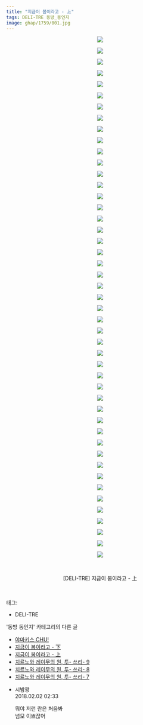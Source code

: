 ```yaml
---
title: "지금이 봄이라고 - 上"
tags: DELI-TRE 동방_동인지
image: ghap/1759/001.jpg
---
```

<div class="article">
<p style="text-align: center; clear: none; float: none;"><img src="{{ site.nasurl }}/ghap/1759/001.jpg"/></p>
<p style="text-align: center; clear: none; float: none;"><img src="{{ site.nasurl }}/ghap/1759/002.jpg"/></p>
<p style="text-align: center; clear: none; float: none;"><img src="{{ site.nasurl }}/ghap/1759/003.jpg"/></p>
<p style="text-align: center; clear: none; float: none;"><img src="{{ site.nasurl }}/ghap/1759/004.jpg"/></p>
<p style="text-align: center; clear: none; float: none;"><img src="{{ site.nasurl }}/ghap/1759/005.jpg"/></p>
<p style="text-align: center; clear: none; float: none;"><img src="{{ site.nasurl }}/ghap/1759/006.jpg"/></p>
<p style="text-align: center; clear: none; float: none;"><img src="{{ site.nasurl }}/ghap/1759/007.jpg"/></p>
<p style="text-align: center; clear: none; float: none;"><img src="{{ site.nasurl }}/ghap/1759/008.jpg"/></p>
<p style="text-align: center; clear: none; float: none;"><img src="{{ site.nasurl }}/ghap/1759/009.jpg"/></p>
<p style="text-align: center; clear: none; float: none;"><img src="{{ site.nasurl }}/ghap/1759/010.jpg"/></p>
<p style="text-align: center; clear: none; float: none;"><img src="{{ site.nasurl }}/ghap/1759/011.jpg"/></p>
<p style="text-align: center; clear: none; float: none;"><img src="{{ site.nasurl }}/ghap/1759/012.jpg"/></p>
<p style="text-align: center; clear: none; float: none;"><img src="{{ site.nasurl }}/ghap/1759/013.jpg"/></p>
<p style="text-align: center; clear: none; float: none;"><img src="{{ site.nasurl }}/ghap/1759/014.jpg"/></p>
<p style="text-align: center; clear: none; float: none;"><img src="{{ site.nasurl }}/ghap/1759/015.jpg"/></p>
<p style="text-align: center; clear: none; float: none;"><img src="{{ site.nasurl }}/ghap/1759/016.jpg"/></p>
<p style="text-align: center; clear: none; float: none;"><img src="{{ site.nasurl }}/ghap/1759/017.jpg"/></p>
<p style="text-align: center; clear: none; float: none;"><img src="{{ site.nasurl }}/ghap/1759/018.jpg"/></p>
<p style="text-align: center; clear: none; float: none;"><img src="{{ site.nasurl }}/ghap/1759/019.jpg"/></p>
<p style="text-align: center; clear: none; float: none;"><img src="{{ site.nasurl }}/ghap/1759/020.jpg"/></p>
<p style="text-align: center; clear: none; float: none;"><img src="{{ site.nasurl }}/ghap/1759/021.jpg"/></p>
<p style="text-align: center; clear: none; float: none;"><img src="{{ site.nasurl }}/ghap/1759/022.jpg"/></p>
<p style="text-align: center; clear: none; float: none;"><img src="{{ site.nasurl }}/ghap/1759/023.jpg"/></p>
<p style="text-align: center; clear: none; float: none;"><img src="{{ site.nasurl }}/ghap/1759/024.jpg"/></p>
<p style="text-align: center; clear: none; float: none;"><img src="{{ site.nasurl }}/ghap/1759/025.jpg"/></p>
<p style="text-align: center; clear: none; float: none;"><img src="{{ site.nasurl }}/ghap/1759/026.jpg"/></p>
<p style="text-align: center; clear: none; float: none;"><img src="{{ site.nasurl }}/ghap/1759/027.jpg"/></p>
<p style="text-align: center; clear: none; float: none;"><img src="{{ site.nasurl }}/ghap/1759/028.jpg"/></p>
<p style="text-align: center; clear: none; float: none;"><img src="{{ site.nasurl }}/ghap/1759/029.jpg"/></p>
<p style="text-align: center; clear: none; float: none;"><img src="{{ site.nasurl }}/ghap/1759/030.jpg"/></p>
<p style="text-align: center; clear: none; float: none;"><img src="{{ site.nasurl }}/ghap/1759/031.jpg"/></p>
<p style="text-align: center; clear: none; float: none;"><img src="{{ site.nasurl }}/ghap/1759/032.jpg"/></p>
<p style="text-align: center; clear: none; float: none;"><img src="{{ site.nasurl }}/ghap/1759/033.jpg"/></p>
<p style="text-align: center; clear: none; float: none;"><img src="{{ site.nasurl }}/ghap/1759/034.jpg"/></p>
<p style="text-align: center; clear: none; float: none;"><img src="{{ site.nasurl }}/ghap/1759/035.jpg"/></p>
<p style="text-align: center; clear: none; float: none;"><img src="{{ site.nasurl }}/ghap/1759/036.jpg"/></p>
<p style="text-align: center; clear: none; float: none;"><img src="{{ site.nasurl }}/ghap/1759/037.jpg"/></p>
<p style="text-align: center; clear: none; float: none;"><img src="{{ site.nasurl }}/ghap/1759/038.jpg"/></p>
<p style="text-align: center; clear: none; float: none;"><img src="{{ site.nasurl }}/ghap/1759/039.jpg"/></p>
<p style="text-align: center; clear: none; float: none;"><img src="{{ site.nasurl }}/ghap/1759/040.jpg"/></p>
<p style="text-align: center; clear: none; float: none;"><img src="{{ site.nasurl }}/ghap/1759/041.jpg"/></p>
<p style="text-align: center; clear: none; float: none;"><img src="{{ site.nasurl }}/ghap/1759/042.jpg"/></p>
<p style="text-align: center; clear: none; float: none;"><img src="{{ site.nasurl }}/ghap/1759/043.jpg"/></p>
<p style="text-align: center; clear: none; float: none;"><img src="{{ site.nasurl }}/ghap/1759/044.jpg"/></p>
<p style="text-align: center; clear: none; float: none;"><img src="{{ site.nasurl }}/ghap/1759/045.jpg"/></p>
<p style="text-align: center; clear: none; float: none;"><img src="{{ site.nasurl }}/ghap/1759/046.jpg"/></p>
<p style="text-align: center; clear: none; float: none;"><img src="{{ site.nasurl }}/ghap/1759/047.jpg"/></p>
<p style="text-align: center; clear: none; float: none;"><br/></p>
<p style="text-align: center; clear: none; float: none;">[DELI-TRE] 지금이 봄이라고 - 上</p>
<p><br/></p>
</div><div class="tagTrail">
<p>태그: </p>
<ul>
<li>DELI-TRE</li>
</ul>
</div><div class="another">
<p>'동방 동인지' 카테고리의 다른 글</p>
<ul>
<li><a href="/2016-08-22-ghap_1761">야마키스 CHU!</a></li>
<li><a href="/2016-08-22-ghap_1760">지금이 봄이라고 - 下</a></li>
<li><a href="/2016-08-22-ghap_1759">지금이 봄이라고 - 上</a></li>
<li><a href="/2016-08-21-ghap_1758">치르노와 레이무의 원, 투- 쓰리- 9</a></li>
<li><a href="/2016-08-21-ghap_1757">치르노와 레이무의 원, 투- 쓰리- 8</a></li>
<li><a href="/2016-08-21-ghap_1756">치르노와 레이무의 원, 투- 쓰리- 7</a></li>
</ul>
</div><div class="cb_module cb_fluid">
<div class="cb_wrt cb_profile">
<div class="comment">
<ul>
<li class="cb_thumb_off" id="comment15189730">
<div class="cb_comment_area">
<div class="cb_info_area">
<div class="cb_section">
<span class="cb_nick_name">시밤쾅</span>
</div>
<div class="cb_section">
<span class="cb_date">2018.02.02 02:33 </span>
</div>
</div>
<div class="cb_dsc_comment">
<p class="cb_dsc">
											뭐야 저런 란은 처음봐<br/>
넘모 이쁘잖어
										</p>
</div>
</div></li>
</ul>
</div>
</div><!-- commentList close -->
</div>
<br/>
<p id="refer"></p>
<br/>
